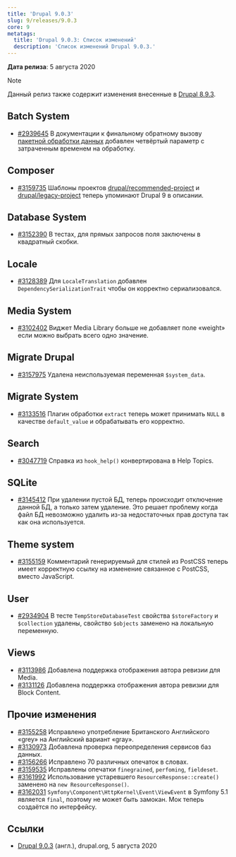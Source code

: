 ```yaml
---
title: 'Drupal 9.0.3'
slug: 9/releases/9.0.3
core: 9
metatags:
  title: 'Drupal 9.0.3: Список изменений'
  description: 'Список изменений Drupal 9.0.3.'
---
```


**Дата релиза**: 5 августа 2020

> [!NOTE]
> Данный релиз также содержит изменения внесенные в [Drupal 8.9.3](../../../../8/releases/8.9.x/8.9.3/index.md).

## Batch System

- [#2939645](https://www.drupal.org/project/drupal/issues/2939645) В документации к финальному обратному вызову [пакетной обработки данных](../../../batches/index.md) добавлен четвёртый параметр с затраченным временем на обработку.

## Composer

- [#3159735](https://www.drupal.org/project/drupal/issues/3159735) Шаблоны проектов [drupal/recommended-project](../../../../../composer/drupal/recommended-project/index.md) и [drupal/legacy-project](../../../../../composer/drupal/legacy-project/index.md) теперь упоминают Drupal 9 в описании.

## Database System

- [#3152390](https://www.drupal.org/project/drupal/issues/3152390) В тестах, для прямых запросов поля заключены в квадратный скобки.

## Locale

- [#3128389](https://www.drupal.org/project/drupal/issues/3128389) Для `LocaleTranslation` добавлен `DependencySerializationTrait` чтобы он корректно сериализовался.

## Media System

- [#3102402](https://www.drupal.org/project/drupal/issues/3102402) Виджет Media Library больше не добавляет поле «weight» если можно выбрать всего одно значение.

## Migrate Drupal

- [#3157975](https://www.drupal.org/project/drupal/issues/3157975) Удалена неиспользуемая переменная `$system_data`.

## Migrate System

- [#3133516](https://www.drupal.org/project/drupal/issues/3133516) Плагин обработки `extract` теперь может принимать `NULL` в качестве `default_value` и обрабатывать его корректно.

## Search

- [#3047719](https://www.drupal.org/project/drupal/issues/3047719) Справка из `hook_help()` конвертирована в Help Topics.

## SQLite

- [#3145412](https://www.drupal.org/project/drupal/issues/3145412) При удалении пустой БД, теперь происходит отключение данной БД, а только затем удаление. Это решает проблему когда файл БД невозможно удалить из-за недостаточных прав доступа так как она используется.

## Theme system

- [#3155159](https://www.drupal.org/project/drupal/issues/3155159) Комментарий генерируемый для стилей из PostCSS теперь имеет корректную ссылку на изменение связанное с PostCSS, вместо JavaScript.

## User

- [#2934904](https://www.drupal.org/project/drupal/issues/2934904) В тесте `TempStoreDatabaseTest` свойства `$storeFactory` и `$collection` удалены, свойство `$objects` заменено на локальную переменную.

## Views

- [#3113986](https://www.drupal.org/project/drupal/issues/3113986) Добавлена поддержка отображения автора ревизии для Media.
- [#3131126](https://www.drupal.org/project/drupal/issues/3131126) Добавлена поддержка отображения автора ревизии для Block Content.

## Прочие изменения

- [#3155258](https://www.drupal.org/project/drupal/issues/3155258) Исправлено употребление Британского Английского «grey» на Английский вариант «gray».
- [#3130973](https://www.drupal.org/project/drupal/issues/3130973) Добавлена проверка переопределения сервисов баз данных.
- [#3156266](https://www.drupal.org/project/drupal/issues/3156266) Исправлено 70 различных опечаток в словах.
- [#3159535](https://www.drupal.org/project/drupal/issues/3159535) Исправлены опечатки `finegrained`, `perfoming`, `fieldeset`.
- [#3161992](https://www.drupal.org/project/drupal/issues/3161992) Использование устаревшего `ResourceResponse::create()` заменено на `new ResourceResponse()`.
- [#3162031](https://www.drupal.org/project/drupal/issues/3162031) `Symfony\Component\HttpKernel\Event\ViewEvent` в Symfony 5.1 является `final`, поэтому не может быть замокан. Мок теперь создаётся по интерфейсу.

## Ссылки

- [Drupal 9.0.3](https://www.drupal.org/project/drupal/releases/9.0.3) (англ.), drupal.org, 5 августа 2020